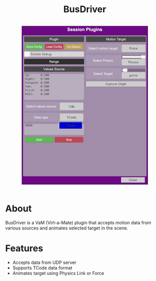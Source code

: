 <div align="center">
    <h1>BusDriver</h1>
    <br/>
    <img src=".github/assets/screenshot.png" width="400"/>
</div>

<br/>

# About

BusDriver is a VaM (Virt-a-Mate) plugin that accepts motion data from various sources and animates selected target in the scene.

# Features

* Accepts data from UDP server
* Supports TCode data format
* Animates target using Physics Link or Force